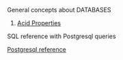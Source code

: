 General concepts about DATABASES

1. [Acid Properties](https://github.com/adharshmk96/dbms-reference/blob/main/dbms/acid.md)

SQL reference with Postgresql queries

[Postgresql reference](https://github.com/adharshmk96/dbms-reference/blob/main/sql/postgres.md)